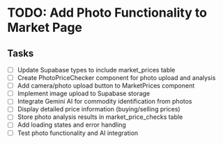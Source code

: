 # TODO: Add Photo Functionality to Market Page

## Tasks
- [ ] Update Supabase types to include market_prices table
- [ ] Create PhotoPriceChecker component for photo upload and analysis
- [ ] Add camera/photo upload button to MarketPrices component
- [ ] Implement image upload to Supabase storage
- [ ] Integrate Gemini AI for commodity identification from photos
- [ ] Display detailed price information (buying/selling prices)
- [ ] Store photo analysis results in market_price_checks table
- [ ] Add loading states and error handling
- [ ] Test photo functionality and AI integration
